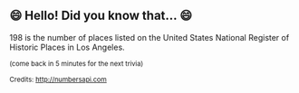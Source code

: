 ## 😄 Hello! Did you know that... 😄
198 is the number of places listed on the United States National Register of Historic Places in Los Angeles.

<sup>(come back in 5 minutes for the next trivia)</sup>


<sup>Credits: http://numbersapi.com</sup>
